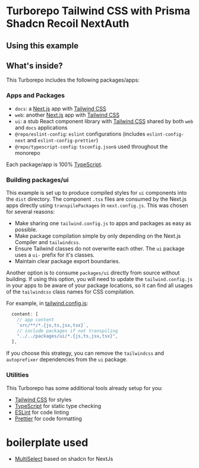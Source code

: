 # Turborepo Tailwind CSS with Prisma Shadcn Recoil NextAuth

## Using this example

## What's inside?

This Turborepo includes the following packages/apps:

### Apps and Packages

- `docs`: a [Next.js](https://nextjs.org/) app with
  [Tailwind CSS](https://tailwindcss.com/)
- `web`: another [Next.js](https://nextjs.org/) app with
  [Tailwind CSS](https://tailwindcss.com/)
- `ui`: a stub React component library with
  [Tailwind CSS](https://tailwindcss.com/) shared by both `web` and `docs`
  applications
- `@repo/eslint-config`: `eslint` configurations (includes `eslint-config-next`
  and `eslint-config-prettier`)
- `@repo/typescript-config`: `tsconfig.json`s used throughout the monorepo

Each package/app is 100% [TypeScript](https://www.typescriptlang.org/).

### Building packages/ui

This example is set up to produce compiled styles for `ui` components into the
`dist` directory. The component `.tsx` files are consumed by the Next.js apps
directly using `transpilePackages` in `next.config.js`. This was chosen for
several reasons:

- Make sharing one `tailwind.config.js` to apps and packages as easy as
  possible.
- Make package compilation simple by only depending on the Next.js Compiler and
  `tailwindcss`.
- Ensure Tailwind classes do not overwrite each other. The `ui` package uses a
  `ui-` prefix for it's classes.
- Maintain clear package export boundaries.

Another option is to consume `packages/ui` directly from source without
building. If using this option, you will need to update the `tailwind.config.js`
in your apps to be aware of your package locations, so it can find all usages of
the `tailwindcss` class names for CSS compilation.

For example, in
[tailwind.config.js](packages/tailwind-config/tailwind.config.js):

```js
  content: [
    // app content
    `src/**/*.{js,ts,jsx,tsx}`,
    // include packages if not transpiling
    "../../packages/ui/*.{js,ts,jsx,tsx}",
  ],
```

If you choose this strategy, you can remove the `tailwindcss` and `autoprefixer`
dependencies from the `ui` package.

### Utilities

This Turborepo has some additional tools already setup for you:

- [Tailwind CSS](https://tailwindcss.com/) for styles
- [TypeScript](https://www.typescriptlang.org/) for static type checking
- [ESLint](https://eslint.org/) for code linting
- [Prettier](https://prettier.io) for code formatting

# boilerplate used

- [MultiSelect](https://github.com/sersavan/shadcn-multi-select-component) based
  on shadcn for NextJs

